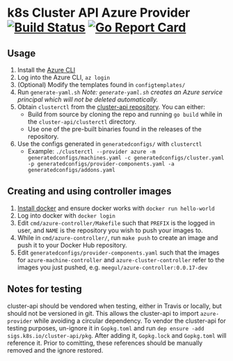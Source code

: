 # k8s Cluster API Azure Provider [![Build Status](https://travis-ci.org/platform9/azure-provider.svg?branch=master)](https://travis-ci.org/platform9/azure-provider) [![Go Report Card](https://goreportcard.com/badge/github.com/platform9/azure-provider)](https://goreportcard.com/report/github.com/platform9/azure-provider)

## Usage
1. Install the [Azure CLI](https://docs.microsoft.com/en-us/cli/azure/install-azure-cli?view=azure-cli-latest)
2. Log into the Azure CLI, `az login`
3. (Optional) Modify the templates found in `configtemplates/` 
4. Run `generate-yaml.sh`   _Note: `generate-yaml.sh` creates an Azure service principal which will not be deleted automatically._
5. Obtain `clusterctl` from the [cluster-api repository](https://github.com/kubernetes-sigs/cluster-api). You can either:
    * Build from source by cloning the repo and running `go build` while in the `cluster-api/clusterctl` directory.
    * Use one of the pre-built binaries found in the releases of the repository.
6. Use the configs generated in `generatedconfigs/` with `clusterctl`
    * Example: `./clusterctl --provider azure -m generatedconfigs/machines.yaml -c generatedconfigs/cluster.yaml -p generatedconfigs/provider-components.yaml -a generatedconfigs/addons.yaml`

## Creating and using controller images
1. [Install docker](https://docs.docker.com/install/#supported-platforms) and ensure docker works with `docker run hello-world`
2. Log into docker with `docker login`
3. Edit `cmd/azure-controller/Makefile` such that `PREFIX` is the logged in user, and `NAME` is the repository you wish to push your images to.
4. While in `cmd/azure-controller/`, run `make push` to create an image and push it to your Docker Hub repository.
5. Edit `generatedconfigs/provider-components.yaml` such that the images for `azure-machine-controller` and `azure-cluster-controller` refer to the images you just pushed, e.g. `meegul/azure-controller:0.0.17-dev`

## Notes for testing
cluster-api should be vendored when testing, either in Travis or locally, but should not be versioned in git. This allows the cluster-api to import `azure-provider` while avoiding a circular dependency. To vendor the cluster-api for testing purposes, un-ignore it in `Gopkg.toml` and run `dep ensure -add sigs.k8s.io/cluster-api/pkg`. After adding it, `Gopkg.lock` and `Gopkg.toml` will reference it. Prior to comitting, these references should be manually removed and the ignore restored.
